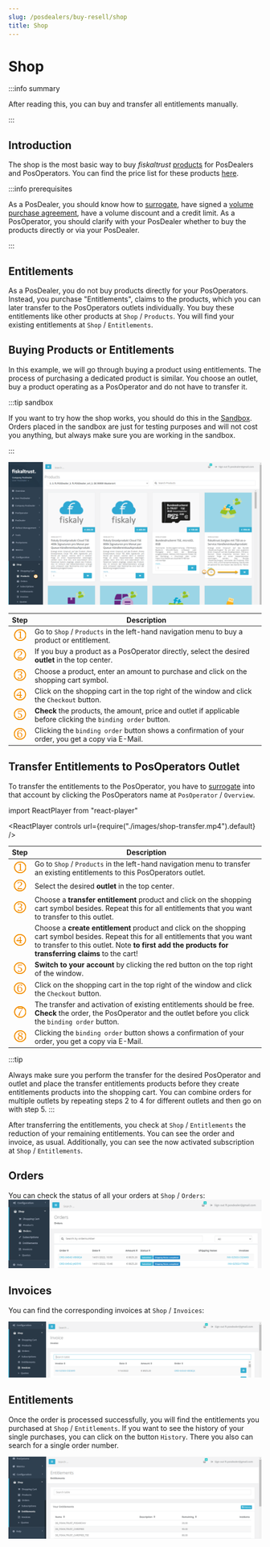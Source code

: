 ```yaml
---
slug: /posdealers/buy-resell/shop
title: Shop
---
```

# Shop

:::info summary

After reading this, you can buy and transfer all entitlements manually.

:::

## Introduction

The shop is the most basic way to buy _fiskaltrust_ [products](products) for PosDealers and PosOperators. You can find the price list for these products [here](volume-purchase-agreement.md#pricelist).

:::info prerequisites

As a PosDealer, you should know how to [surrogate](../getting-started/operator-onboarding/surrogating), have signed a  [volume purchase agreement](volume-purchase-agreement.md), have a volume discount and a credit limit. 
As a PosOperator, you should clarify with your PosDealer whether to buy the products directly or via your PosDealer.

:::

## Entitlements

As a PosDealer, you do not buy products directly for your PosOperators. Instead, you purchase "Entitlements", claims to the products, which you can later transfer to the PosOperators outlets individually. You buy these entitlements like other products at `Shop` / `Products`. You will find your existing entitlements at `Shop` / `Entitlements`. 

## Buying Products or Entitlements

In this example, we will go through buying a product using entitlements. The process of purchasing a dedicated product is similar. You choose an outlet, buy a product operating as a PosOperator and do not have to transfer it.

:::tip sandbox

If you want to try how the shop works, you should do this in the [Sandbox](../getting-started/sandbox). Orders placed in the sandbox are just for testing purposes and will not cost you anything, but always make sure you are working in the sandbox.

:::

![Products](./images/products.png)

|             Step             | Description                                                  |
| :--------------------------: | ------------------------------------------------------------ |
| ![](../images/numbers/1.png) | Go to `Shop` / `Products` in the left-hand navigation menu to buy a product or entitlement. |
| ![](../images/numbers/2.png) | If you buy a product as a PosOperator directly, select the desired **outlet** in the top center.  |
| ![](../images/numbers/3.png) | Choose a product, enter an amount to purchase and click on the shopping cart symbol.  |
| ![](../images/numbers/4.png) | Click on the shopping cart in the top right of the window and click the `Checkout` button.  | 
| ![](../images/numbers/5.png) | **Check** the products, the amount, price and outlet if applicable before clicking the `binding order` button.| 
| ![](../images/numbers/6.png) | Clicking the `binding order` button shows a confirmation of your order, you get a copy via E-Mail.  | 

## Transfer Entitlements to PosOperators Outlet
To transfer the entitlements to the PosOperator, you have to [surrogate](../getting-started/operator-onboarding/surrogating) into that account by clicking the PosOperators name at `PosOperator` / `Overview`. 

import ReactPlayer from "react-player"

<ReactPlayer controls url={require("./images/shop-transfer.mp4").default} /><br />

|             Step             | Description                                                  |
| :--------------------------: | ------------------------------------------------------------ |
| ![](../images/numbers/1.png) | Go to `Shop` / `Products` in the left-hand navigation menu to transfer an existing entitlements to this PosOperators outlet. |
| ![](../images/numbers/2.png) | Select the desired **outlet** in the top center. |
| ![](../images/numbers/3.png) | Choose a **transfer entitlement** product and click on the shopping cart symbol besides. Repeat this for all entitlements that you want to transfer to this outlet.  |
| ![](../images/numbers/4.png) | Choose a **create entitlement** product and click on the shopping cart symbol besides. Repeat this for all entitlements that you want to transfer to this outlet. Note **to first add the products for transferring claims** to the cart! |
| ![](../images/numbers/5.png) | **Switch to your account** by clicking the red button on the top right of the window. |
| ![](../images/numbers/6.png) | Click on the shopping cart in the top right of the window and click the `Checkout` button.  | 
| ![](../images/numbers/7.png) | The transfer and activation of existing entitlements should be free. **Check** the order, the PosOperator and the outlet before you click the `binding order` button.| 
| ![](../images/numbers/8.png) |Clicking the `binding order` button shows a confirmation of your order, you get a copy via E-Mail.  | 

:::tip 

Always make sure you perform the transfer for the desired PosOperator and outlet and place the transfer entitlements products before they create entitlements products into the shopping cart.
You can combine orders for multiple outlets by repeating steps 2 to 4 for different outlets and then go on with step 5.
:::

After transferring the entitlements, you check at `Shop` / `Entitlements` the reduction of your remaining entitlements. You can see the order and invoice, as usual. Additionally, you can see the now activated subscription at `Shop` / `Entitlements`.

## Orders

You can check the status of all your orders at `Shop` / `Orders`:
![Orders](./images/orders.png)

## Invoices
You can find the corresponding invoices at `Shop` / `Invoices`:

![Invoices](./images/invoices.png)

## Entitlements
Once the order is processed successfully, you will find the entitlements you purchased at `Shop` / `Entitlements`. If you want to see the history of your single purchases, you can click on the button `History`. There you also can search for a single order number.

![Entitlements](./images/entitlements.png)